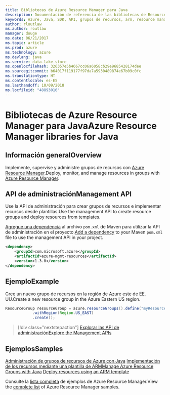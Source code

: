 ```yaml
---
title: Bibliotecas de Azure Resource Manager para Java
description: Documentación de referencia de las bibliotecas de Resource Manager para Java
keywords: Azure, Java, SDK, API, grupos de recursos, arm, resource manager
author: rloutlaw
ms.author: routlaw
manager: douge
ms.date: 06/21/2017
ms.topic: article
ms.prod: azure
ms.technology: azure
ms.devlang: java
ms.service: data-lake-store
ms.openlocfilehash: 326357e5b4667cc06a6058cb29e9685428174dee
ms.sourcegitcommit: b64017f119177f97da7a5930489874e67b09c0fc
ms.translationtype: HT
ms.contentlocale: es-ES
ms.lasthandoff: 10/09/2018
ms.locfileid: "48893016"
---
```

# <a name="azure-resource-manager-libraries-for-java"></a><span data-ttu-id="8a9e9-104">Bibliotecas de Azure Resource Manager para Java</span><span class="sxs-lookup"><span data-stu-id="8a9e9-104">Azure Resource Manager libraries for Java</span></span>

## <a name="overview"></a><span data-ttu-id="8a9e9-105">Información general</span><span class="sxs-lookup"><span data-stu-id="8a9e9-105">Overview</span></span>

<span data-ttu-id="8a9e9-106">Implemente, supervise y administre grupos de recursos con [Azure Resource Manager](https://docs.microsoft.com/azure/azure-resource-manager/resource-group-overview).</span><span class="sxs-lookup"><span data-stu-id="8a9e9-106">Deploy, monitor, and manage resources in groups with [Azure Resource Manager](https://docs.microsoft.com/azure/azure-resource-manager/resource-group-overview).</span></span>

## <a name="management-api"></a><span data-ttu-id="8a9e9-107">API de administración</span><span class="sxs-lookup"><span data-stu-id="8a9e9-107">Management API</span></span>

<span data-ttu-id="8a9e9-108">Use la API de administración para crear grupos de recursos e implementar recursos desde plantillas.</span><span class="sxs-lookup"><span data-stu-id="8a9e9-108">Use the management API to create resource groups and deploy resources from templates.</span></span>

<span data-ttu-id="8a9e9-109">[Agregue una dependencia](https://maven.apache.org/guides/getting-started/index.html#How_do_I_use_external_dependencies) al archivo `pom.xml` de Maven para utilizar la API de administración en el proyecto.</span><span class="sxs-lookup"><span data-stu-id="8a9e9-109">[Add a dependency](https://maven.apache.org/guides/getting-started/index.html#How_do_I_use_external_dependencies) to your Maven `pom.xml` file to use the management API in your project.</span></span>


```XML
<dependency>
    <groupId>com.microsoft.azure</groupId>
    <artifactId>azure-mgmt-resources</artifactId>
    <version>1.3.0</version>
</dependency>
```

## <a name="example"></a><span data-ttu-id="8a9e9-110">Ejemplo</span><span class="sxs-lookup"><span data-stu-id="8a9e9-110">Example</span></span>

<span data-ttu-id="8a9e9-111">Cree un nuevo grupo de recursos en la región de Azure este de EE. UU.</span><span class="sxs-lookup"><span data-stu-id="8a9e9-111">Create a new resource group in the Azure Eastern US region.</span></span>

```java
ResourceGroup resourceGroup = azure.resourceGroups().define("myResourceGroup")
            .withRegion(Region.US_EAST)
            .create();
```

> [!div class="nextstepaction"]
> [<span data-ttu-id="8a9e9-112">Explorar las API de administración</span><span class="sxs-lookup"><span data-stu-id="8a9e9-112">Explore the Management APIs</span></span>](/java/api/overview/azure/resources/management)

## <a name="samples"></a><span data-ttu-id="8a9e9-113">Ejemplos</span><span class="sxs-lookup"><span data-stu-id="8a9e9-113">Samples</span></span>

<span data-ttu-id="8a9e9-114">[Administración de grupos de recursos de Azure con Java][1] 
[Implementación de los recursos mediante una plantilla de ARM][2]</span><span class="sxs-lookup"><span data-stu-id="8a9e9-114">[Manage Azure Resource Groups with Java][1] 
[Deploy resources using an ARM template][2]</span></span>

[1]: https://github.com/Azure-Samples/resources-java-manage-resource-group
[2]: https://github.com/Azure-Samples/resources-java-deploy-using-arm-template

<span data-ttu-id="8a9e9-115">Consulte la [lista completa](https://azure.microsoft.com/resources/samples/?platform=java&term=resource) de ejemplos de Azure Resource Manager.</span><span class="sxs-lookup"><span data-stu-id="8a9e9-115">View the [complete list](https://azure.microsoft.com/resources/samples/?platform=java&term=resource) of Azure Resource Manager samples.</span></span>
